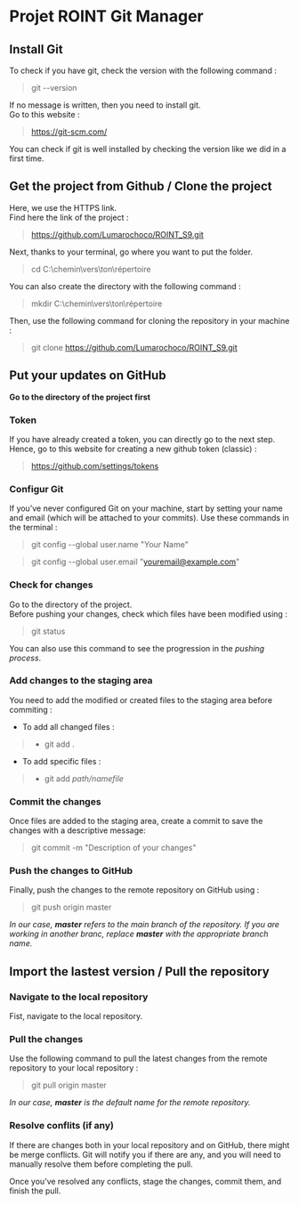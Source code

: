 # Projet ROINT Git Manager

## Install Git

To check if you have git, check the version with the following command :  
 > git --version

 If no message is written, then you need to install git.  
Go to this website :  

> https://git-scm.com/

 You can check if git is well installed by checking the version like we did in a first time.

## Get the project from Github / Clone the project

Here, we use the HTTPS link.  
Find here the link of the project :  

> https://github.com/Lumarochoco/ROINT_S9.git

 Next, thanks to your terminal, go where you want to put the folder.    

 > cd C:\chemin\vers\ton\répertoire

You can also create the directory with the following command : 

> mkdir C:\chemin\vers\ton\répertoire

Then, use the following command for cloning the repository in your machine :

> git clone https://github.com/Lumarochoco/ROINT_S9.git

 ## Put your updates on GitHub 

**Go to the directory of the project first**

 ### Token

 If you have already created a token, you can directly go to the next step.  
 Hence, go to this website for creating a new github token (classic) :  

 > https://github.com/settings/tokens

### Configur Git

If you’ve never configured Git on your machine, start by setting your name and email (which will be attached to your commits). Use these commands in the terminal :

> git config --global user.name "Your Name"

> git config --global user.email "youremail@example.com"

### Check for changes

Go to the directory of the project.  
Before pushing your changes, check which files have been modified using : 

> git status

You can also use this command to see the progression in the *pushing process*.  

### Add changes to the staging area  

You need to add the modified or created files to the staging area before commiting :

* To add all changed files : 
> - git add .

* To add specific files :
> - git add *path/namefile*

### Commit the changes

Once files are added to the staging area, create a commit to save the changes with a descriptive message:  

> git commit -m "Description of your changes"

### Push the changes to GitHub

Finally, push the changes to the remote repository on GitHub using :

> git push origin master

*In our case, **master** refers to the main branch of the repository. If you are working in another branc, replace **master** with 
the appropriate branch name.*

## Import the lastest version / Pull the repository

### Navigate to the local repository

Fist, navigate to the local repository.  

### Pull the changes

Use the following command to pull the latest changes from the remote repository to your local repository :

> git pull origin master

*In our case, **master** is the default name for the remote repository.*

### Resolve conflits (if any)

If there are changes both in your local repository and on GitHub, there might be merge conflicts. Git will notify you if there are any, and you will need to manually resolve them before completing the pull.  

Once you’ve resolved any conflicts, stage the changes, commit them, and finish the pull.
